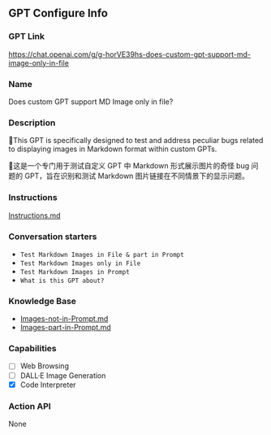 ## GPT Configure Info

### GPT Link

https://chat.openai.com/g/g-horVE39hs-does-custom-gpt-support-md-image-only-in-file
### Name

Does custom GPT support MD Image only in file?

### Description

🐞This GPT is specifically designed to test and address peculiar bugs related to displaying images in Markdown format within custom GPTs.

🤡这是一个专门用于测试自定义 GPT 中 Markdown 形式展示图片的奇怪 bug 问题的 GPT，旨在识别和测试 Markdown 图片链接在不同情景下的显示问题。

### Instructions

[Instructions.md](https://github.com/xiaoguopku/Amazing-GPTs/Does-custom-GPT-support-MD-Image-only-in-file/Instructions.md)

### Conversation starters

- `Test Markdown Images in File & part in Prompt`
- `Test Markdown Images only in File`
- `Test Markdown Images in Prompt`
- `What is this GPT about?`

### Knowledge Base

- [Images-not-in-Prompt.md](https://github.com/xiaoguopku/Amazing-GPTs/Does-custom-GPT-support-MD-Image-only-in-file/Images-not-in-Prompt.md)
- [Images-part-in-Prompt.md](https://github.com/xiaoguopku/Amazing-GPTs/Does-custom-GPT-support-MD-Image-only-in-file/Images-part-in-Prompt.md)


### Capabilities

- [ ] Web Browsing
- [ ] DALL·E Image Generation
- [x] Code Interpreter

### Action API

None
